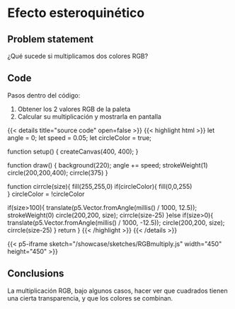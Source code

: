 # Efecto esteroquinético

## Problem statement

¿Qué sucede si multiplicamos dos colores RGB?

## Code

Pasos dentro del código:

1. Obtener los 2 valores RGB de la paleta
2. Calcular su multiplicación y mostrarla en pantalla

{{< details title="source code" open=false >}}
{{< highlight html >}}
let angle = 0;
let speed = 0.05;
let circleColor = true;

function setup() {
createCanvas(400, 400);
}

function draw() {
background(220);
angle += speed;
strokeWeight(1)
circle(200,200,400);
cirrcle(375)
}

function cirrcle(size){
fill(255,255,0)
if(circleColor){
fill(0,0,255)  
 }
circleColor = !circleColor

if(size>100){
translate(p5.Vector.fromAngle(millis() / 1000, 12.5));
strokeWeight(0)
circle(200,200, size);
cirrcle(size-25)
}else if(size>0){
translate(p5.Vector.fromAngle(millis() / 1000, -12.5));
circle(200,200, size);  
 cirrcle(size-25)
}
return
}
{{< /highlight >}}
{{< /details >}}

{{< p5-iframe sketch="/showcase/sketches/RGBmultiply.js" width="450" height="450" >}}

## Conclusions

La multiplicación RGB, bajo algunos casos, hacer ver que cuadrados tienen una cierta transparencia, y que los colores se combinan.
